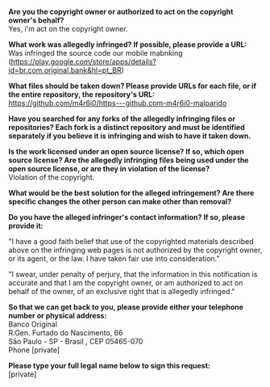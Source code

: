 **Are you the copyright owner or authorized to act on the copyright owner's behalf?**  
Yes, i'm act on the copyright owner.

**What work was allegedly infringed? If possible, please provide a URL:**  
Was infringed the source code our mobile mabnking (https://play.google.com/store/apps/details?id=br.com.original.bank&hl=pt_BR)

**What files should be taken down? Please provide URLs for each file, or if the entire repository, the repository's URL:**  
https://github.com/m4r6i0/https---github.com-m4r6i0-malparido

**Have you searched for any forks of the allegedly infringing files or repositories? Each fork is a distinct repository and must be identified separately if you believe it is infringing and wish to have it taken down.**  

**Is the work licensed under an open source license? If so, which open source license? Are the allegedly infringing files being used under the open source license, or are they in violation of the license?**  
Violation of the copyright.

**What would be the best solution for the alleged infringement? Are there specific changes the other person can make other than removal?**

**Do you have the alleged infringer's contact information? If so, please provide it:**  

"I have a good faith belief that use of the copyrighted materials described above on the infringing web pages is not authorized by the copyright owner, or its agent, or the law. I have taken fair use into consideration."

"I swear, under penalty of perjury, that the information in this notification is accurate and that I am the copyright owner, or am authorized to act on behalf of the owner, of an exclusive right that is allegedly infringed."

**So that we can get back to you, please provide either your telephone number or physical address:**  
Banco Original  
R.Gen. Furtado do Nascimento, 66  
São Paulo - SP - Brasil , CEP 05465-070  
Phone [private]    

**Please type your full legal name below to sign this request:**  
[private]  
